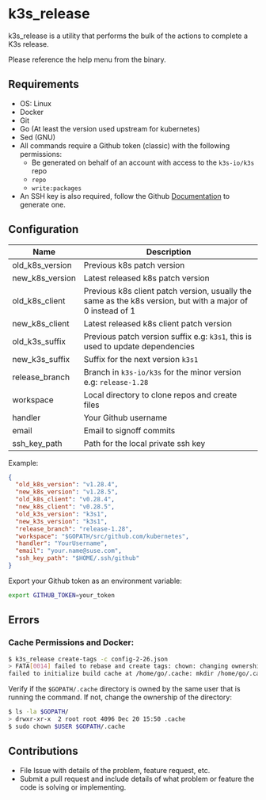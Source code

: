 # k3s_release

k3s_release is a utility that performs the bulk of the actions to complete a K3s release.

Please reference the help menu from the binary.

## Requirements
* OS: Linux
* Docker
* Git
* Go (At least the version used upstream for kubernetes)
* Sed (GNU)
* All commands require a Github token (classic) with the following permissions:
  * Be generated on behalf of an account with access to the `k3s-io/k3s` repo
  * `repo`
  * `write:packages`    
* An SSH key is also required, follow the Github [Documentation](https://docs.github.com/en/authentication/connecting-to-github-with-ssh) to generate one.

## Configuration
| Name            | Description                                                                                                |
|-----------------|------------------------------------------------------------------------------------------------------------|
| old_k8s_version | Previous k8s patch version                                                                                 |
| new_k8s_version | Latest released k8s patch version                                                                          |
| old_k8s_client  | Previous k8s client patch version, usually the same as the k8s version, but with a major of 0 instead of 1 |
| new_k8s_client  | Latest released k8s client patch version                                                                   |
| old_k3s_suffix | Previous patch version suffix e.g: `k3s1`, this is used to update dependencies                              |
| new_k3s_suffix | Suffix for the next version `k3s1`                                                                          |
| release_branch  | Branch in `k3s-io/k3s` for the minor version e.g: `release-1.28`                                           |
| workspace       | Local directory to clone repos and create files                                                            |
| handler         | Your Github username                                                                                       |
| email           | Email to signoff commits                                                                                   |
| ssh_key_path    | Path for the local private ssh key                                                                         |

Example:
```json
{
  "old_k8s_version": "v1.28.4",
  "new_k8s_version": "v1.28.5",
  "old_k8s_client": "v0.28.4",
  "new_k8s_client": "v0.28.5",
  "old_k3s_version": "k3s1",
  "new_k3s_version": "k3s1",
  "release_branch": "release-1.28",
  "workspace": "$GOPATH/src/github.com/kubernetes",
  "handler": "YourUsername",
  "email": "your.name@suse.com",
  "ssh_key_path": "$HOME/.ssh/github"
}
```
Export your Github token as an environment variable:
```bash
export GITHUB_TOKEN=your_token
```

## Errors

### Cache Permissions and Docker:
```bash
$ k3s_release create-tags -c config-2-26.json
> FATA[0014] failed to rebase and create tags: chown: changing ownership of '/home/go/.cache': Operation not permitted
failed to initialize build cache at /home/go/.cache: mkdir /home/go/.cache/00: permission denied 
```
Verify if the `$GOPATH/.cache` directory is owned by the same user that is running the command. If not, change the ownership of the directory:
```bash
$ ls -la $GOPATH/
> drwxr-xr-x  2 root root 4096 Dec 20 15:50 .cache
$ sudo chown $USER $GOPATH/.cache
```


## Contributions

* File Issue with details of the problem, feature request, etc.
* Submit a pull request and include details of what problem or feature the code is solving or implementing.
